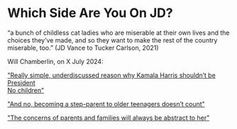 # Which Side Are You On JD?

“a bunch of childless cat ladies who are miserable at their own lives and the choices they’ve made, and so they want to make the rest of the country miserable, too.” (JD Vance to Tucker Carlson, 2021)

Will Chamberlin, on X July 2024:

["Really simple, underdiscussed reason why Kamala Harris shouldn’t be President<br/>No children"](https://x.com/willchamberlain/status/1815150185300759014)

["And no, becoming a step-parent to older teenagers doesn’t count"](https://x.com/willchamberlain/status/1815150379610382598)

["The concerns of parents and families will always be abstract to her"](https://x.com/willchamberlain/status/1815150588901933256)

[backfire]: <https://www.nytimes.com/2024/07/23/opinion/kamala-harris-jd-vance.html>
[cat-ladies]: <https://www.nytimes.com/2024/07/27/opinion/jd-vance-cat-ladies.html>
[changeability]: <https://www.nytimes.com/2024/07/26/opinion/jd-vance-changeability.html>
